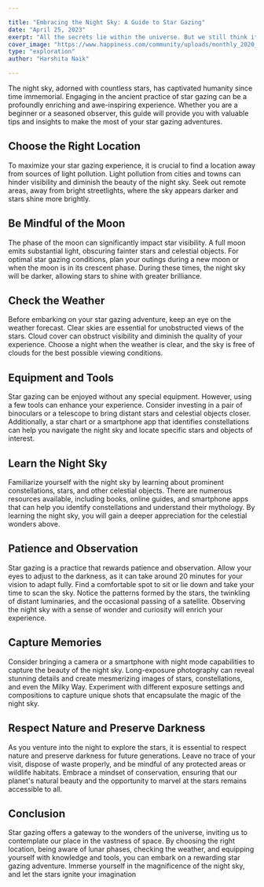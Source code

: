 ```yaml
---

title: "Embracing the Night Sky: A Guide to Star Gazing"
date: "April 25, 2023"
exerpt: "All the secrets lie within the universe. But we still think its a lie."
cover_image: "https://www.happiness.com/community/uploads/monthly_2020_09/gazing-at-the-stars.jpg.b3e39daf5dfcc554bc1d281f7b041740.jpg"
type: "exploration"
author: "Harshita Naik"

---
```


The night sky, adorned with countless stars, has captivated humanity since time immemorial. Engaging in the ancient practice of star gazing can be a profoundly enriching and awe-inspiring experience. Whether you are a beginner or a seasoned observer, this guide will provide you with valuable tips and insights to make the most of your star gazing adventures.

## Choose the Right Location

To maximize your star gazing experience, it is crucial to find a location away from sources of light pollution. Light pollution from cities and towns can hinder visibility and diminish the beauty of the night sky. Seek out remote areas, away from bright streetlights, where the sky appears darker and stars shine more brightly.

## Be Mindful of the Moon

The phase of the moon can significantly impact star visibility. A full moon emits substantial light, obscuring fainter stars and celestial objects. For optimal star gazing conditions, plan your outings during a new moon or when the moon is in its crescent phase. During these times, the night sky will be darker, allowing stars to shine with greater brilliance.

## Check the Weather

Before embarking on your star gazing adventure, keep an eye on the weather forecast. Clear skies are essential for unobstructed views of the stars. Cloud cover can obstruct visibility and diminish the quality of your experience. Choose a night when the weather is clear, and the sky is free of clouds for the best possible viewing conditions.

## Equipment and Tools

Star gazing can be enjoyed without any special equipment. However, using a few tools can enhance your experience. Consider investing in a pair of binoculars or a telescope to bring distant stars and celestial objects closer. Additionally, a star chart or a smartphone app that identifies constellations can help you navigate the night sky and locate specific stars and objects of interest.

## Learn the Night Sky

Familiarize yourself with the night sky by learning about prominent constellations, stars, and other celestial objects. There are numerous resources available, including books, online guides, and smartphone apps that can help you identify constellations and understand their mythology. By learning the night sky, you will gain a deeper appreciation for the celestial wonders above.

## Patience and Observation

Star gazing is a practice that rewards patience and observation. Allow your eyes to adjust to the darkness, as it can take around 20 minutes for your vision to adapt fully. Find a comfortable spot to sit or lie down and take your time to scan the sky. Notice the patterns formed by the stars, the twinkling of distant luminaries, and the occasional passing of a satellite. Observing the night sky with a sense of wonder and curiosity will enrich your experience.

## Capture Memories

Consider bringing a camera or a smartphone with night mode capabilities to capture the beauty of the night sky. Long-exposure photography can reveal stunning details and create mesmerizing images of stars, constellations, and even the Milky Way. Experiment with different exposure settings and compositions to capture unique shots that encapsulate the magic of the night sky.

## Respect Nature and Preserve Darkness

As you venture into the night to explore the stars, it is essential to respect nature and preserve darkness for future generations. Leave no trace of your visit, dispose of waste properly, and be mindful of any protected areas or wildlife habitats. Embrace a mindset of conservation, ensuring that our planet's natural beauty and the opportunity to marvel at the stars remains accessible to all.

## Conclusion

Star gazing offers a gateway to the wonders of the universe, inviting us to contemplate our place in the vastness of space. By choosing the right location, being aware of lunar phases, checking the weather, and equipping yourself with knowledge and tools, you can embark on a rewarding star gazing adventure. Immerse yourself in the magnificence of the night sky, and let the stars ignite your imagination

